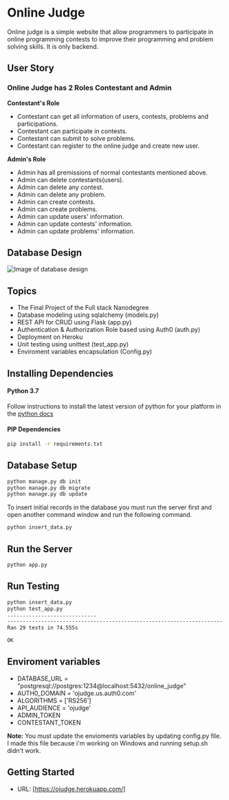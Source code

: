 # Online Judge 

Online judge is a simple website that allow programmers to participate in online programming contests to improve their programming and problem solving skills. It is only backend.

## User Story

### Online Judge has 2 Roles Contestant and Admin

**Contestant's Role**
- Contestant can get all information of users, contests, problems and participations.
- Contestant can participate in contests.
- Contestant can submit to solve problems.
- Contestant can register to the online judge and create new user.

**Admin's Role**
- Admin has all premissions of normal contestants mentioned above.
- Admin can delete contestants(users).
- Admin can delete any contest.
- Admin can delete any problem.
- Admin can create contests.
- Admin can create problems.
- Admin can update users' information.
- Admin can update contests' information.
- Admin can update problems' information.


## Database Design

![Image of database design](https://i.ibb.co/XjZc6bz/ojudge-database.png)

## Topics

- The Final Project of the Full stack Nanodegree
- Database modeling using sqlalchemy (models.py)
- REST API for CRUD using Flask (app.py)
- Authentication & Authorization Role based using Auth0 (auth.py)
- Deployment on Heroku
- Unit testing using unittest (test_app.py)
- Enviroment variables encapsulation (Config.py)

## Installing Dependencies

#### Python 3.7

Follow instructions to install the latest version of python for your platform in the [python docs](https://docs.python.org/3/using/unix.html#getting-and-installing-the-latest-version-of-python)

#### PIP Dependencies

```bash
pip install -r requirements.txt
```

## Database Setup
```bash
python manage.py db init
python manage.py db migrate
python manage.py db update
```
To insert initial records in the database you must run the server first and open another command window and run the following command.
```bash
python insert_data.py
```

## Run the Server

```bash
python app.py
```

## Run Testing
```bash
python insert_data.py
python test_app.py
.............................
----------------------------------------------------------------------
Ran 29 tests in 74.555s

OK
```

## Enviroment variables
- DATABASE_URL = "postgresql://postgres:1234@localhost:5432/online_judge"
- AUTH0_DOMAIN = 'ojudge.us.auth0.com'
- ALGORITHMS = ['RS256']
- API_AUDIENCE = 'ojudge'
- ADMIN_TOKEN 
- CONTESTANT_TOKEN

**Note:** You must update the envioments variables by updating config.py file. I made this file because i'm working on Windows and running setup.sh didn't work.


## Getting Started

- URL: [https://ojudge.herokuapp.com/]
